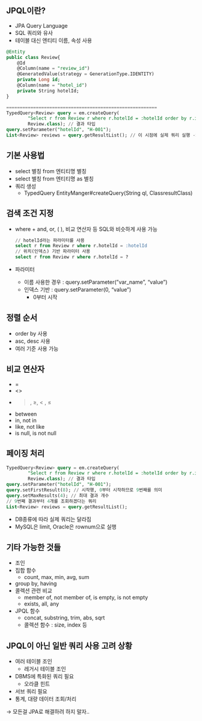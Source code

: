 ## JPQL이란?

- JPA Query Language
- SQL 쿼리와 유사
- 테이블 대신 엔티티 이름, 속성 사용

```sql
@Entity
public class Review{
	@Id
	@Column(name = "review_id")
	@GeneratedValue(strategy = GenerationType.IDENTITY)
	private Long id;
	@Column(name = "hotel_id")
	private String hotelId;
}

========================================================
TypedQuery<Review> query = em.createQuery(
		"Select r from Review r where r.hotelId = :hotelId order by r.id desc", // 쿼리
		Review.class); // 결과 타입
query.setParameter("hotelId", "H-001");
List<Review> reviews = query.getResultList(); // 이 시점에 실제 쿼리 실행 -> 결과 반환
```

## 기본 사용법

- select 별칭 from 엔티티명 별칭
- select  별칭 from 엔티티명 as 별칭
- 쿼리 생성
    - TypedQuery<T> EntityManger#createQuery(String ql, Class<T>resultClass)

## 검색 조건 지정

- where + and, or, ( ), 비교 연산자 등 SQL와 비슷하게 사용 가능
    
    ```sql
    // hotelId라는 파라미터를 사용
    select r from Review r where r.hotelId = :hotelId
    // 위치(인덱스) 기반 파라미터 사용
    select r from Review r where r.hotelId = ?
    ```
    
- 파라미터
    - 이름 사용한 경우 :  query.setParameter(”var_name”, “value”)
    - 인덱스 기반 : query.setParameter(0, “value”)
        - 0부터 시작

## 정렬 순서

- order by 사용
- asc, desc 사용
- 여러 기준 사용 가능

## 비교 연산자

- =
- <>
- >, ≥, < , ≤
- between
- in, not in
- like, not like
- is null, is not null

## 페이징 처리

```sql
TypedQuery<Review> query = em.createQuery(
		"Select r from Review r where r.hotelId = :hotelId order by r.id desc", // 쿼리
		Review.class); // 결과 타입
query.setParameter("hotelId", "H-001");
query.setFirstResult(8); // 시작행, 0부터 시작하므로 9번째를 의미
query.setMaxResults(4); // 최대 결과 개수
// 9번째 결과부터 4개를 조회하겠다는 쿼리
List<Review> reviews = query.getResultList();
```

- DB종류에 따라 실제 쿼리는 달라짐
- MySQL은 limit, Oracle은 rownum으로 실행

## 기타 가능한 것들

- 조인
- 집합 함수
    - count, max, min, avg, sum
- group by, having
- 콜렉션 관련 비교
    - member of, not member of, is empty, is not empty
    - exists, all, any
- JPQL 함수
    - concat, substring, trim, abs, sqrt
    - 콜렉션 함수 : size, index 등
    

## JPQL이 아닌 일반 쿼리 사용 고려 상황

- 여러 테이블 조인
    - 레거시 테이블 조인
- DBMS에 특화된 쿼리 필요
    - 오라클 힌트
- 서브 쿼리 필요
- 통계, 대량 데이터 조회/처리

→ 모든걸 JPA로 해결하려 하지 말자..

